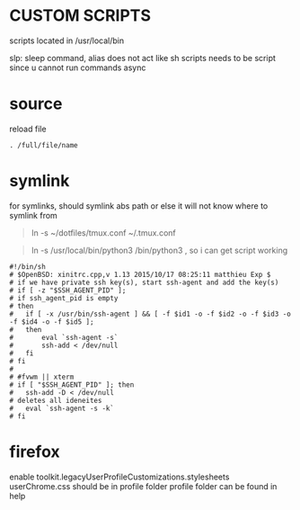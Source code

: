 # CUSTOM SCRIPTS
scripts located in /usr/local/bin

slp: sleep command, alias does not act like sh scripts
needs to be script since u cannot run commands async

# source
reload file 
```
. /full/file/name
```

# symlink

for symlinks, should symlink abs path or else it will not know where to symlink from

> ln -s ~/dotfiles/tmux.conf ~/.tmux.conf

> ln -s /usr/local/bin/python3 /bin/python3 , so i can get script working

```
#!/bin/sh
# $OpenBSD: xinitrc.cpp,v 1.13 2015/10/17 08:25:11 matthieu Exp $
# if we have private ssh key(s), start ssh-agent and add the key(s)
# if [ -z "$SSH_AGENT_PID" ];
# if ssh_agent_pid is empty
# then
# 	if [ -x /usr/bin/ssh-agent ] && [ -f $id1 -o -f $id2 -o -f $id3 -o -f $id4 -o -f $id5 ];
# 	then
# 		eval `ssh-agent -s`
# 		ssh-add < /dev/null
# 	fi
# fi
# 
# #fvwm || xterm
# if [ "$SSH_AGENT_PID" ]; then
# 	ssh-add -D < /dev/null
# deletes all ideneites
# 	eval `ssh-agent -s -k`
# fi
```

# firefox
enable toolkit.legacyUserProfileCustomizations.stylesheets
userChrome.css should be in profile folder
profile folder can be found in help
